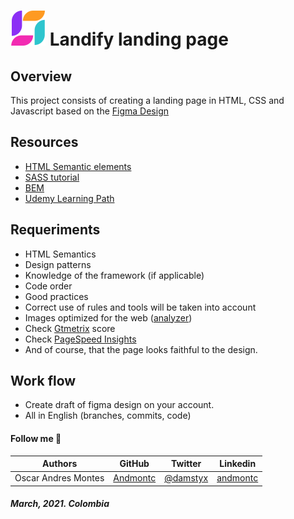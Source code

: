 # ![](./assets/logo.svg) Landify landing page

## Overview
This project consists of creating a landing page in HTML, CSS and Javascript based on the [Figma Design](https://www.figma.com/file/jzAKlqCYHNf6wqFsVpXIPS/BootCamp-Test---Oscar?node-id=19%3A3562)

## Resources
* [HTML Semantic elements](https://www.w3schools.com/html/html5_semantic_elements.asp)
* [SASS tutorial](https://www.w3schools.com/sass/)
* [BEM](http://getbem.com/introduction/)
* [Udemy Learning Path](https://koombea.udemy.com/learning-paths/956006?utm_medium=email&utm_campaign=email&utm_source=sendgrid.com)

## Requeriments
* HTML Semantics
* Design patterns
* Knowledge of the framework (if applicable)
* Code order
* Good practices
* Correct use of rules and tools will be taken into account
* Images optimized for the web ([analyzer](https://tinyjpg.com/analyzer))
* Check [Gtmetrix](https://gtmetrix.com/) score
* Check [PageSpeed Insights](https://developers.google.com/speed/pagespeed/insights/)
* And of course, that the page looks faithful to the design.


## Work flow
* Create draft of figma design on your account.
* All in English (branches, commits, code)

#### Follow me 💬

| Authors | GitHub | Twitter | Linkedin |
| :---: | :---: | :---: | :---: |
| Oscar Andres Montes | [Andmontc](https://github.com/andmontc) | [@damstyx](https://twitter.com/damstyx) | [andmontc](https://www.linkedin.com/in/andmontc) |

##### March, 2021. Colombia
